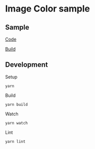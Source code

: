 # Image Color sample

## Sample
[Code](src/index.ts)

[Build](https://superman2211.github.io/jeng/samples/image-color/build/)

## Development
Setup
```shell
yarn
```
Build
```shell
yarn build
```
Watch
```shell
yarn watch
```
Lint
```shell
yarn lint
```

